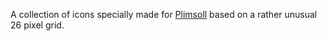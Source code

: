 A collection of icons specially made for [Plimsoll](https://github.com/severnbronies/Plimsoll) based on a rather unusual 26 pixel grid. 

